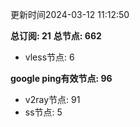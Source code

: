 更新时间2024-03-12 11:12:50

**总订阅: 21**
**总节点: 662**
- vless节点: 6

**google ping有效节点: 96**
- v2ray节点: 91
- ss节点: 5
